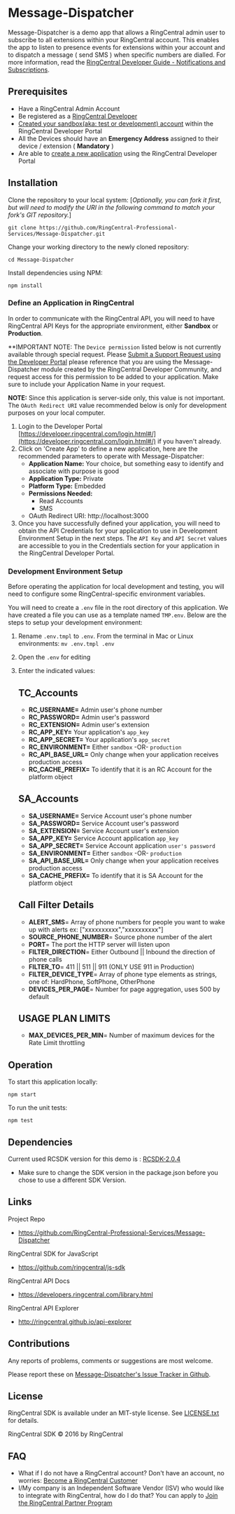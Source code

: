 Message-Dispatcher
=======================

Message-Dispatcher is a demo app that allows a RingCentral admin user to subscribe to all extensions within your RingCentral account. This enables the app to listen to presence events for extensions within your account and to dispatch a message ( send SMS ) when specific numbers are dialled. For more information, read the [RingCentral Developer Guide - Notifications and Subscriptions](https://developer.ringcentral.com/api-docs/latest/index.html#!#Notifications.html).

## Prerequisites

* Have a RingCentral Admin Account
* Be registered as a [RingCentral Developer](https://developers.ringcentral.com/)
* [Created your sandbox(aka: test or development) account](https://developer.ringcentral.com/library/tutorials/test-account.html) within the RingCentral Developer Portal
* All the Devices should have an **Emergency Address** assigned to their device / extension ( **Mandatory** )
* Are able to [create a new application](https://developer.ringcentral.com/my-account.html#/applications) using the RingCentral Developer Portal

## Installation

Clone the repository to your local system:
[_Optionally, you can fork it first, but will need to modify the URI in the following command to match your fork's GIT repository._]

```
git clone https://github.com/RingCentral-Professional-Services/Message-Dispatcher.git
```

Change your working directory to the newly cloned repository:
```
cd Message-Dispatcher
```

Install dependencies using NPM:
```
npm install
```

### Define an Application in RingCentral

In order to communicate with the RingCentral API, you will need to have RingCentral API Keys for the appropriate environment, either **Sandbox** or **Production**.

**IMPORTANT NOTE: The `Device permission` listed below is not currently available through special request. Please [Submit a Support Request using the Developer Portal](https://developer.ringcentral.com/support.html) please reference that you are using the Message-Dispatcher module created by the RingCentral Developer Community, and request access for this permission to be added to your application. Make sure to include your Application Name in your request.

**NOTE:** Since this application is server-side only, this value is not important. The `OAuth Redirect URI` value recommended below is only for development purposes on your local computer. 

1. Login to the Developer Portal [https://developer.ringcentral.com/login.html#/](https://developer.ringcentral.com/login.html#/) if you haven't already.
2. Click on 'Create App' to define a new application, here are the recommended parameters to operate with Message-Dispatcher:
    * **Application Name:** Your choice, but something easy to identify and associate with purpose is good
    * **Application Type:** Private
    * **Platform Type:** Embedded
    * **Permissions Needed:**
        * Read Accounts
        * SMS
    * OAuth Redirect URI: http://localhost:3000
3. Once you have successfully defined your application, you will need to obtain the API Credentials for your application to use in Development Environment Setup in the next steps. The `API Key` and `API Secret` values are accessible to you in the Credentials section for your application in the RingCentral Developer Portal.


### Development Environment Setup

Before operating the application for local development and testing, you will need to configure some RingCentral-specific environment variables.

You will need to create a `.env` file in the root directory of this application. We have created a file you can use as a template named `TMP.env`. Below are the steps to setup your development environment:

1. Rename `.env.tmpl` to `.env`. From the terminal in Mac or Linux environments: `mv .env.tmpl .env`
2. Open the `.env` for editing
3. Enter the indicated values:

    ## TC_Accounts
    * **RC_USERNAME=** Admin user's phone number
    * **RC_PASSWORD=** Admin user's password 
    * **RC_EXTENSION=** Admin user's extension
    * **RC_APP_KEY=** Your application's `app_key`
    * **RC_APP_SECRET=** Your application's `app_secret`
    * **RC_ENVIRONMENT=** Either `sandbox` -OR- `production`
    * **RC_API_BASE_URL=** Only change when your application receives production access
    * **RC_CACHE_PREFIX=** To identify that it is an RC Account for the platform object

    ## SA_Accounts
    * **SA_USERNAME=** Service Account user's phone number
    * **SA_PASSWORD=** Service Account user's password
    * **SA_EXTENSION=** Service Account user's extension
    * **SA_APP_KEY=** Service Account application `app_key`
    * **SA_APP_SECRET=** Service Account application `user's password`
    * **SA_ENVIRONMENT=** Either `sandbox` -OR- `production`
    * **SA_API_BASE_URL=** Only change when your application receives production access
    * **SA_CACHE_PREFIX=** To identify that it is SA Account for the platform object

    ## Call Filter Details
    * **ALERT_SMS**= Array of phone numbers for people you want to wake up with alerts  ex: ["xxxxxxxxxx","xxxxxxxxxx"]
    * **SOURCE_PHONE_NUMBER**= Source phone number of the alert
    * **PORT**= The port the HTTP server will listen upon
    * **FILTER_DIRECTION**= Either Outbound || Inbound the direction of phone calls
    * **FILTER_TO**= 411 || 511 || 911 (ONLY USE 911 in Production)
    * **FILTER_DEVICE_TYPE**= Array of phone type elements as strings, one of: HardPhone, SoftPhone, OtherPhone
    * **DEVICES_PER_PAGE**= Number for page aggregation, uses 500 by default

    ## USAGE PLAN LIMITS
    * **MAX_DEVICES_PER_MIN**= Number of maximum devices for the Rate Limit throttling


## Operation

To start this application locally:
```
npm start
```

To run the unit tests:
```
npm test
```

## Dependencies

Current used RCSDK version for this demo is :
[RCSDK-2.0.4](https://github.com/ringcentral/ringcentral-js/tree/2.0.4)
* Make sure to change the SDK version in the package.json before you chose to use a different SDK Version.


## Links

Project Repo

* https://github.com/RingCentral-Professional-Services/Message-Dispatcher

RingCentral SDK for JavaScript

* https://github.com/ringcentral/js-sdk

RingCentral API Docs

* https://developers.ringcentral.com/library.html

RingCentral API Explorer

* http://ringcentral.github.io/api-explorer

## Contributions

Any reports of problems, comments or suggestions are most welcome.

Please report these on [Message-Dispatcher's Issue Tracker in Github](https://github.com/RingCentral-Professional-Services/Message-Dispatcher/issues).

## License

RingCentral SDK is available under an MIT-style license. See [LICENSE.txt](LICENSE.txt) for details.

RingCentral SDK &copy; 2016 by RingCentral

## FAQ

* What if I do not have a RingCentral account? Don't have an account, no worries: [Become a RingCentral Customer](https://www.ringcentral.com/office/plansandpricing.html)
* I/My company is an Independent Software Vendor (ISV) who would like to integrate with RingCentral, how do I do that? You can apply to [Join the RingCentral Partner Program](http://www.ringcentral.com/partner/isvreseller.html)
